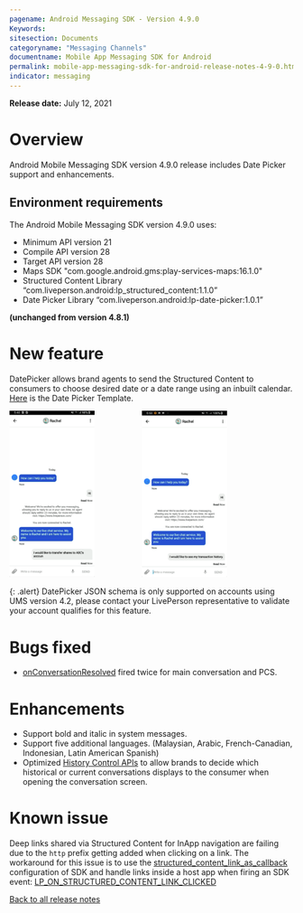 ```yaml
---
pagename: Android Messaging SDK - Version 4.9.0
Keywords:
sitesection: Documents
categoryname: "Messaging Channels"
documentname: Mobile App Messaging SDK for Android
permalink: mobile-app-messaging-sdk-for-android-release-notes-4-9-0.html
indicator: messaging
---
```


**Release date:** July 12, 2021

# Overview

Android Mobile Messaging SDK version 4.9.0 release includes Date Picker support and enhancements.

## Environment requirements

The Android Mobile Messaging SDK version 4.9.0 uses:

- Minimum API version 21
- Compile API version 28
- Target API version 28
- Maps SDK "com.google.android.gms:play-services-maps:16.1.0"
- Structured Content Library “com.liveperson.android:lp_structured_content:1.1.0”
- Date Picker Library “com.liveperson.android:lp-date-picker:1.0.1”

**(unchanged from version 4.8.1)**

# New feature

DatePicker allows brand agents to send the Structured Content to consumers to choose desired date or a date range using an inbuilt calendar. [Here](mobile-sdk-and-web-templates-date-picker-template.html) is the Date Picker Template.

<div style="width: 100%; position: relative;">
    <img src="/img/DatePickerSingleSelection.gif" alt="Date Picker Single Selection" style="float: left; width: 30%;height: auto; margin-right: 6em">
    <img src="/img/DatePickerRangeSelection.gif" alt="Date Picker Range Selection" style="width: 30%;height: auto;">
</div>

{: .alert}
DatePicker JSON schema is only supported on accounts using UMS version 4.2, please contact your LivePerson representative to validate your account qualifies for this feature.

# Bugs fixed

- [onConversationResolved](mobile-app-messaging-sdk-for-android-sdk-apis-callbacks-index.html#conversation-resolved) fired twice for main conversation and PCS.

# Enhancements

- Support bold and italic in system messages.
- Support five additional languages. (Malaysian, Arabic, French-Canadian, Indonesian, Latin American Spanish)
- Optimized [History Control APIs](mobile-app-messaging-sdk-for-android-sdk-apis-control-history-apis.html#important-notes) to allow brands to decide which historical or current conversations displays to the consumer when opening the conversation screen.

# Known issue

Deep links shared via Structured Content for InApp navigation are failing due to the `http` prefix getting added when clicking on a link. The workaround for this issue is to use the [structured_content_link_as_callback](mobile-app-messaging-sdk-for-android-sdk-attributes-5-0-and-above.html#structured-content) configuration of SDK and handle links inside a host app when firing an SDK event: [LP_ON_STRUCTURED_CONTENT_LINK_CLICKED](mobile-app-messaging-sdk-for-android-sdk-apis-callbacks-index.html#structured-content-link-clicked)

<div class="btn-wrapper">
<a class="back-btn" href="mobile-app-messaging-sdk-for-android-all-release-notes.html" center>Back to all release notes</a>
</div>
